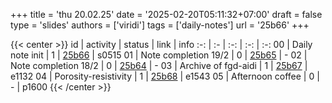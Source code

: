 +++
title = 'thu 20.02.25'
date = '2025-02-20T05:11:32+07:00'
draft = false
type = 'slides'
authors = ['viridi']
tags = ['daily-notes']
url = '25b66'
+++

{{< center >}}
id | activity | status | link | info
:-: | :- | :-: | :-: | :-:
00 | Daily note init      | 1 | [25b66](/notes/25b66) | s0515
01 | Note completion 19/2 | 0 | [25b65](/notes/25b65) | -
02 | Note completion 18/2 | 0 | [25b64](/notes/25b64) | -
03 | Archive of fgd-aidi  | 1 | [25b67](/notes/25b67) | e1132
04 | Porosity-resistivity | 1 | [25b68](/notes/25b68) | e1543
05 | Afternoon coffee     | 0 | - | p1600
{{< /center >}}
